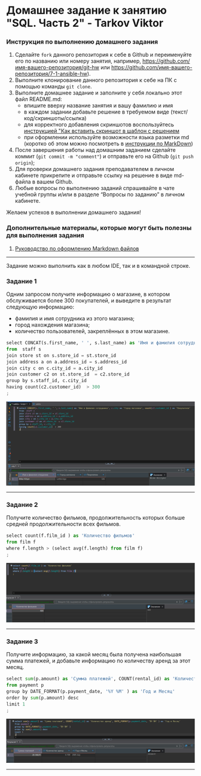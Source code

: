 # Домашнее задание к занятию "SQL. Часть 2" - Tarkov Viktor


### Инструкция по выполнению домашнего задания

   1. Сделайте `fork` данного репозитория к себе в Github и переименуйте его по названию или номеру занятия, например, https://github.com/имя-вашего-репозитория/git-hw или  https://github.com/имя-вашего-репозитория/7-1-ansible-hw).
   2. Выполните клонирование данного репозитория к себе на ПК с помощью команды `git clone`.
   3. Выполните домашнее задание и заполните у себя локально этот файл README.md:
      - впишите вверху название занятия и вашу фамилию и имя
      - в каждом задании добавьте решение в требуемом виде (текст/код/скриншоты/ссылка)
      - для корректного добавления скриншотов воспользуйтесь [инструкцией "Как вставить скриншот в шаблон с решением](https://github.com/netology-code/sys-pattern-homework/blob/main/screen-instruction.md)
      - при оформлении используйте возможности языка разметки md (коротко об этом можно посмотреть в [инструкции  по MarkDown](https://github.com/netology-code/sys-pattern-homework/blob/main/md-instruction.md))
   4. После завершения работы над домашним заданием сделайте коммит (`git commit -m "comment"`) и отправьте его на Github (`git push origin`);
   5. Для проверки домашнего задания преподавателем в личном кабинете прикрепите и отправьте ссылку на решение в виде md-файла в вашем Github.
   6. Любые вопросы по выполнению заданий спрашивайте в чате учебной группы и/или в разделе “Вопросы по заданию” в личном кабинете.
   
Желаем успехов в выполнении домашнего задания!
   
### Дополнительные материалы, которые могут быть полезны для выполнения задания

1. [Руководство по оформлению Markdown файлов](https://gist.github.com/Jekins/2bf2d0638163f1294637#Code)

---

Задание можно выполнить как в любом IDE, так и в командной строке.

### Задание 1

Одним запросом получите информацию о магазине, в котором обслуживается более 300 покупателей, и выведите в результат следующую информацию:

   - фамилия и имя сотрудника из этого магазина;
   - город нахождения магазина;
   - количество пользователей, закреплённых в этом магазине.

```python
select CONCAT(s.first_name, ' ', s.last_name) as 'Имя и фамилия сотрудника', c.city as 'Город магазина', count(c2.customer_id ) as 'Покупатели'
from  staff s 
join store st on s.store_id = st.store_id 
join address a on a.address_id = s.address_id
join city c on c.city_id = a.city_id
join customer c2 on st.store_id  = c2.store_id
group by s.staff_id, c.city_id
having count(c2.customer_id)  > 300
;
```

![1](img/1sq.png)

---

### Задание 2

Получите количество фильмов, продолжительность которых больше средней продолжительности всех фильмов.

```python
select count(f.film_id ) as 'Количество фильмов'
from film f 
where f.length > (select avg(f.length) from film f)
;
```

![2](img/2sq.png)

---

### Задание 3

Получите информацию, за какой месяц была получена наибольшая сумма платежей, и добавьте информацию по количеству аренд за этот месяц.

```python
select sum(p.amount) as 'Сумма платежей', COUNT(rental_id) as 'Количество аренд', DATE_FORMAT(p.payment_date, '%Y %M' ) as 'Год и Месяц'
from payment p
group by DATE_FORMAT(p.payment_date, '%Y %M' ) as 'Год и Месяц'
order by sum(p.amount) desc
limit 1
;
```

![3](img/3sq3.png)

---
